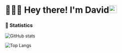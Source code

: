 <h1> 👨🏻‍💻 Hey there! I'm David<img src="https://github.com/souvikguria98/souvikguria98/blob/master/Hi.gif" width="25"></h1>

### 🚦 Statistics
![GitHub stats](https://github-readme-stats.vercel.app/api?username=david9morais&theme=dark&show_icons=true&hide=stars,contribs&include_all_commits=true&count_private=true)

![Top Langs](https://github-readme-stats.vercel.app/api/top-langs/?username=david9morais&theme=dark&show_icons=true&layout=compact)
